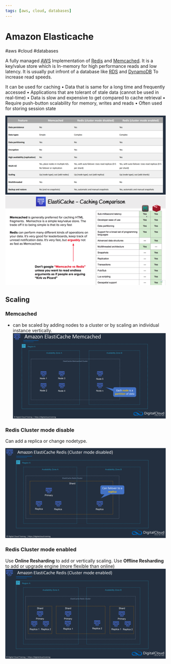 ```yaml
---
tags: [aws, cloud, databases]
---
```

# Amazon Elasticache
#aws #cloud #databases 

A fully managed [AWS](Cloud%20Computing/AWS/AWS.md) Implementation of [Redis](Redis) and [Memcached](Memcached). It is a key/value store which is In-memory for high performance reads and low latency. It is usually put infront of a database like [RDS](Cloud%20Computing/AWS/Databases/RDS.md) and [DynamoDB](Cloud%20Computing/AWS/Databases/DynamoDB.md) To increase read speeds.

It can be used for caching
• Data that is same for a long time and frequently accessed
• Applications that are tolerant of stale data (cannot be used in real-time)
• Data is slow and expensive to get compared to cache retrieval
• Require push-button scalability for memory, writes and reads
• Often used for storing session state

![](Attachments/Pasted%20image%2020230322225739.png)
![Pasted image 20220724124451](Attachments/Pasted%20image%2020220724124451.png)

## Scaling


### Memcached
- can be scaled by adding nodes to a cluster or by scaling an individual instance vertically.
![](Attachments/Pasted%20image%2020230322230305.png)


### Redis Cluster mode disable
Can add a replica or change nodetype.

![](Attachments/Pasted%20image%2020230322230438.png)

### Redis Cluster mode enabled

Use **Online Resharding** to add or vertically scaling.
Use **Offline Resharding** to add or upgrade engine (more flexible than online)
![](Attachments/Pasted%20image%2020230322230423.png)
